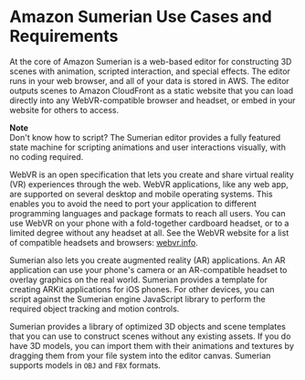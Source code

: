 # Amazon Sumerian Use Cases and Requirements<a name="sumerian-usecases"></a>

At the core of Amazon Sumerian is a web\-based editor for constructing 3D scenes with animation, scripted interaction, and special effects\. The editor runs in your web browser, and all of your data is stored in AWS\. The editor outputs scenes to Amazon CloudFront as a static website that you can load directly into any WebVR\-compatible browser and headset, or embed in your website for others to access\.

**Note**  
Don't know how to script? The Sumerian editor provides a fully featured state machine for scripting animations and user interactions visually, with no coding required\.

WebVR is an open specification that lets you create and share virtual reality \(VR\) experiences through the web\. WebVR applications, like any web app, are supported on several desktop and mobile operating systems\. This enables you to avoid the need to port your application to different programming languages and package formats to reach all users\. You can use WebVR on your phone with a fold\-together cardboard headset, or to a limited degree without any headset at all\. See the WebVR website for a list of compatible headsets and browsers: [webvr\.info](https://webvr.info/)\.

Sumerian also lets you create augmented reality \(AR\) applications\. An AR application can use your phone's camera or an AR\-compatible headset to overlay graphics on the real world\. Sumerian provides a template for creating ARKit applications for iOS phones\. For other devices, you can script against the Sumerian engine JavaScript library to perform the required object tracking and motion controls\.

Sumerian provides a library of optimized 3D objects and scene templates that you can use to construct scenes without any existing assets\. If you do have 3D models, you can import them with their animations and textures by dragging them from your file system into the editor canvas\. Sumerian supports models in `OBJ` and `FBX` formats\.